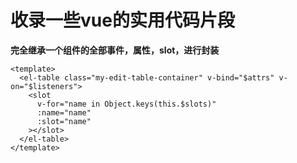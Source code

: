 # 收录一些vue的实用代码片段

**完全继承一个组件的全部事件，属性，slot，进行封装**  
```vue
<template>
  <el-table class="my-edit-table-container" v-bind="$attrs" v-on="$listeners">
    <slot
      v-for="name in Object.keys(this.$slots)"
      :name="name"
      :slot="name"
    ></slot>
  </el-table>
</template>
```
